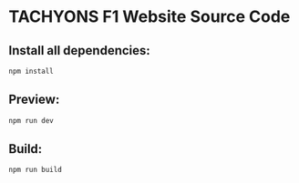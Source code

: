 # TACHYONS F1 Website Source Code

## Install all dependencies:

```sh
npm install
```

## Preview:

```sh
npm run dev
```

## Build:

```sh
npm run build
```

